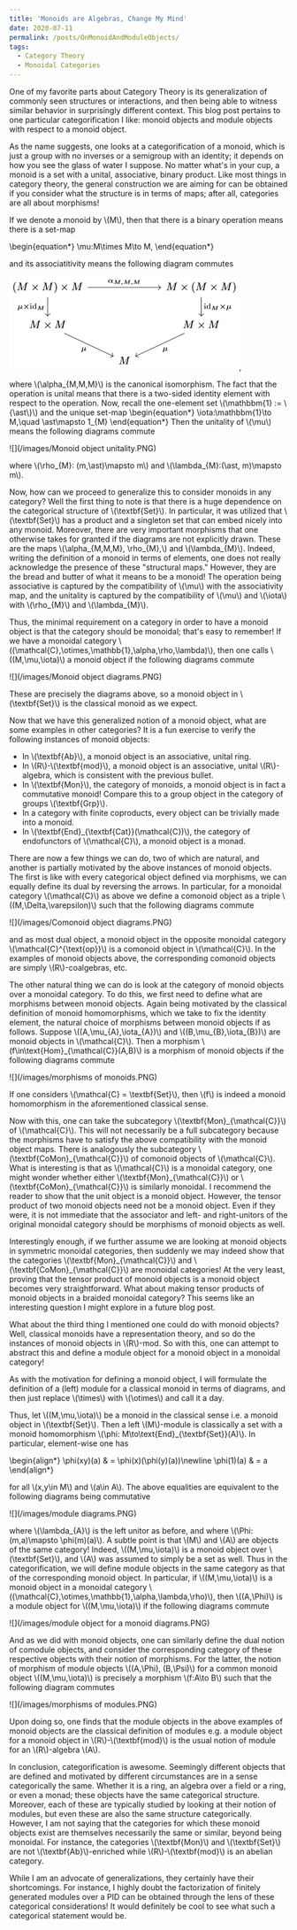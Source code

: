 ```yaml
---
title: 'Monoids are Algebras, Change My Mind'
date: 2020-07-11
permalink: /posts/OnMonoidAndModuleObjects/
tags:
  - Category Theory
  - Monoidal Categories
---
```



One of my favorite parts about Category Theory is its generalization of commonly seen structures or interactions, and then being able to witness similar behavior in surprisingly different context. This blog post pertains to one particular categorification I like: monoid objects and module objects with respect to a monoid object. 

As the name suggests, one looks at a categorification of a monoid, which is just a group with no inverses or a semigroup with an identity; it depends on how you see the glass of water I suppose. No matter what's in your cup, a monoid is a set with a unital, associative, binary product. Like most things in category theory, the general construction we are aiming for can be obtained if you consider what the structure is in terms of maps; after all, categories are all about morphisms!

If we denote a monoid by \\(M\\), then that there is a binary operation means there is a set-map

\begin{equation\*}
    \mu:M\times M\to M,
\end{equation\*}

and its associatitivity means the following diagram commutes

  ![](/images/Monoid-object-associativity.PNG),

where \\(\alpha\_{M,M,M}\\) is the canonical isomorphism. The fact that the operation is unital means that there is a two-sided identity element with respect to the operation. Now, recall the one-element set \\(\mathbbm{1} := \\{\ast\\}\\) and the unique set-map
\begin{equation\*}
    \iota:\mathbbm{1}\to M,\quad \ast\mapsto 1\_{M}
\end{equation\*}
Then the unitality of \\(\mu\\) means the following diagrams commute

  ![](/images/Monoid object unitality.PNG)

where \\(\rho\_{M}: (m,\ast)\mapsto m\\) and \\(\lambda\_{M}:(\ast, m)\mapsto m\\).

Now, how can we proceed to generalize this to consider monoids in any category? Well the first thing to note is that there is a huge dependence on the categorical structure of \\(\textbf{Set}\\). In particular, it was utilized that \\(\textbf{Set}\\) has a product and a singleton set that can embed nicely into any monoid. Moreover, there are very important morphisms that one otherwise takes for granted if the diagrams are not explicitly drawn. These are the maps \\(\alpha\_{M,M,M}, \rho\_{M},\\) and \\(\lambda\_{M}\\). Indeed, writing the definition of a monoid in terms of elements, one does not really acknowledge the presence of these "structural maps." However, they are the bread and butter of what it means to be a monoid! The operation being associative is captured by the compatibility of \\(\mu\\) with the associativity map, and the unitality is captured by the compatibility of \\(\mu\\) and \\(\iota\\) with \\(\rho\_{M}\\) and \\(\lambda\_{M}\\).

Thus, the minimal requirement on a category in order to have a monoid object is that the category should be monoidal; that's easy to remember! If we have a monoidal category \\((\mathcal{C},\otimes,\mathbb{1},\alpha,\rho,\lambda)\\), then one calls \\((M,\mu,\iota)\\) a monoid object if the following diagrams commute

![](/images/Monoid object diagrams.PNG)

These are precisely the diagrams above, so a monoid object in \\(\textbf{Set}\\) is the classical monoid as we expect.

Now that we have this generalized notion of a monoid object, what are some examples in other categories? It is a fun exercise to verify the following instances of monoid objects:

* In \\(\textbf{Ab}\\), a monoid object is an associative, unital ring.
* In \\(R\\)-\\(\textbf{mod}\\), a monoid object is an associative, unital \\(R\\)-algebra, which is consistent with the previous bullet.
* In \\(\textbf{Mon}\\), the category of monoids, a monoid object is in fact a commutative monoid! Compare this to a group object in the category of groups \\(\textbf{Grp}\\).
* In a category with finite coproducts, every object can be trivially made into a monoid.
* In \\(\textbf{End}\_{\textbf{Cat}}(\mathcal{C})\\), the category of endofunctors of \\(\mathcal{C}\\), a monoid object is a monad.


There are now a few things we can do, two of which are natural, and another is partially motivated by the above instances of monoid objects. The first is like with every categorical object defined via morphisms, we can equally define its dual by reversing the arrows. In particular, for a monoidal category \\(\mathcal{C}\\) as above we define a comonoid object as a triple \\((M,\Delta,\varepsilon)\\) such that the following diagrams commute

![](/images/Comonoid object diagrams.PNG)

and as most dual object, a monoid object in the opposite monoidal category \\(\mathcal{C}^{\text{op}}\\) is a comonoid object in \\(\mathcal{C}\\). In the examples of monoid objects above, the corresponding comonoid objects are simply \\(R\\)-coalgebras, etc.

The other natural thing we can do is look at the category of monoid objects over a monoidal category. To do this, we first need to define what are morphisms between monoid objects. Again being motivated by the classical definition of monoid homomorphisms, which we take to fix the identity element, the natural choice of morphisms between monoid objects if as follows. Suppose \\((A,\mu\_{A},\iota\_{A})\\) and \\((B,\mu\_{B},\iota\_{B})\\) are monoid objects in \\(\mathcal{C}\\). Then a morphism \\(f\in\text{Hom}\_{\mathcal{C}}(A,B)\\) is a morphism of monoid objects if the following diagrams commute

![](/images/morphisms of monoids.PNG)

If one considers \\(\mathcal{C} = \textbf{Set}\\), then \\(f\\) is indeed a monoid homomorphism in the aforementioned classical sense.

Now with this, one can take the subcategory \\(\textbf{Mon}\_{\mathcal{C}}\\) of \\(\mathcal{C}\\). This will not necessarily be a full subcategory because the morphisms have to satisfy the above compatibility with the monoid object maps. There is analogously the subcategory \\(\textbf{CoMon}\_{\mathcal{C}}\\) of comonoid objects of \\(\mathcal{C}\\). What is interesting is that as \\(\mathcal{C}\\) is a monoidal category, one might wonder whether either \\(\textbf{Mon}\_{\mathcal{C}}\\) or \\(\textbf{CoMon}\_{\mathcal{C}}\\) is similarly monoidal. I recommend the reader to show that the unit object is a monoid object. However, the tensor product of two monoid objects need not be a monoid object. Even if they were, it is not immediate that the associator and left- and right-unitors of the original monoidal category should be morphisms of monoid objects as well.

Interestingly enough, if we further assume we are looking at monoid objects in symmetric monoidal categories, then suddenly we may indeed show that the categories \\(\textbf{Mon}\_{\mathcal{C}}\\) and \\(\textbf{CoMon}\_{\mathcal{C}}\\) are monoidal categories! At the very least, proving that the tensor product of monoid objects is a monoid object becomes very straightforward. What about making tensor products of monoid objects in a braided monoidal category? This seems like an interesting question I might explore in a future blog post.

What about the third thing I mentioned one could do with monoid objects? Well, classical monoids have a representation theory, and so do the instances of monoid objects in \\(R\\)-mod. So with this, one can attempt to abstract this and define a module object for a monoid object in a monoidal category! 

As with the motivation for defining a monoid object, I will formulate the definition of a (left) module for a classical monoid in terms of diagrams, and then just replace \\(\times\\) with \\(\otimes\\) and call it a day. 

Thus, let \\((M,\mu,\iota)\\) be a monoid in the classical sense i.e. a monoid object in \\(\textbf{Set}\\). Then a left \\(M\\)-module is classically a set with a monoid homomorphism \\(\phi: M\to\text{End}\_{\textbf{Set}}(A)\\). In particular, element-wise one has

\begin{align\*}
    \phi(xy)(a) & = \phi(x)(\phi(y)(a))\newline
    \phi(1)(a) & = a
\end{align\*}

for all \\(x,y\in M\\) and \\(a\in A\\). The above equalities are equivalent to the following diagrams being commutative

![](/images/module diagrams.PNG)

where \\(\lambda\_{A}\\) is the left unitor as before, and where \\(\Phi: (m,a)\mapsto \phi(m)(a)\\). A subtle point is that \\(M\\) and \\(A\\) are objects of the same category! Indeed, \\((M,\mu,\iota)\\) is a monoid object over \\(\textbf{Set}\\), and \\(A\\) was assumed to simply be a set as well. Thus in the categorification, we will define module objects in the same category as that of the corresponding monoid object. In particular, if \\((M,\mu,\iota)\\) is a monoid object in a monoidal category \\((\mathcal{C},\otimes,\mathbb{1},\alpha,\lambda,\rho)\\), then \\((A,\Phi)\\) is a module object for \\((M,\mu,\iota)\\) if the following diagrams commute

![](/images/module object for a monoid diagrams.PNG)

And as we did with monoid objects, one can similarly define the dual notion of comodule objects, and consider the corresponding category of these respective objects with their notion of morphisms. For the latter, the notion of morphism of module objects \\((A,\Phi), (B,\Psi)\\) for a common monoid object \\((M,\mu,\iota)\\) is precisely a morphism \\(f:A\to B\\) such that the following diagram commutes

![](/images/morphisms of modules.PNG)

Upon doing so, one finds that the module objects in the above examples of monoid objects are the classical definition of modules e.g. a module object for a monoid object in \\(R\\)-\\(\textbf{mod}\\) is the usual notion of module for an \\(R\\)-algebra \\(A\\).  

In conclusion, categorification is awesome. Seemingly different objects that are defined and motivated by different circumstances are in a sense categorically the same. Whether it is a ring, an algebra over a field or a ring, or even a monad; these objects have the same categorical structure. Moreover, each of these are typically studied by looking at their notion of modules, but even these are also the same structure categorically. However, I am not saying that the categories for which these monoid objects exist are themselves necessarily the same or similar, beyond being monoidal. For instance, the categories \\(\textbf{Mon}\\) and \\(\textbf{Set}\\) are not \\(\textbf{Ab}\\)-enriched while \\(R\\)-\\(\textbf{mod}\\) is an abelian category.

While I am an advocate of generalizations, they certainly have their shortcomings. For instance, I highly doubt the factorization of finitely generated modules over a PID can be obtained through the lens of these categorical considerations! It would definitely be cool to see what such a categorical statement would be.









